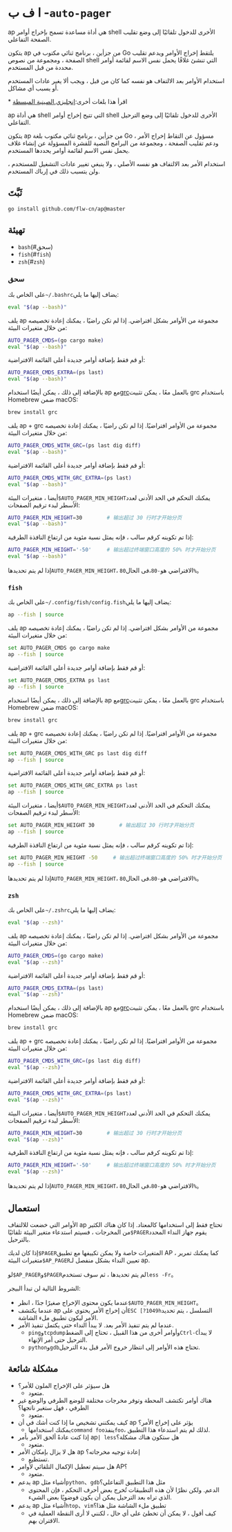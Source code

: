 # ا ف ب -`auto-pager`

ap هي أداة مساعدة تسمح بإخراج أوامر shell الأخرى للدخول تلقائيًا إلى وضع تقليب الصفحة التفاعلي.

يتكون ap من جزأين ، برنامج ثنائي مكتوب في Go يلتقط إخراج الأوامر ويدعم تقليب الصفحة ، ومجموعة من نصوص shell التي تنشئ غلافًا يحمل نفس الاسم لقائمة أوامر محددة من قبل المستخدم.

استخدام الأوامر بعد الالتفاف هو نفسه كما كان من قبل ، ويجب ألا يغير عادات المستخدم أو يسبب أي مشاكل.

\* اقرأ هذا بلغات أخرى:[إنجليزي](README_en.md),[الصينية المبسطة](README.md)

ap هي أداة shell التي تتيح إخراج أوامر shell الأخرى للدخول تلقائيًا إلى وضع الترحيل التفاعلي.

يتكون ap من جزأين ، برنامج ثنائي مكتوب بلغة Go ، مسؤول عن التقاط إخراج الأمر ودعم تقليب الصفحة ،
ومجموعة من البرامج النصية للقشرة المسؤولة عن إنشاء غلاف يحمل نفس الاسم لقائمة أوامر يحددها المستخدم.

استخدام الأمر بعد الالتفاف هو نفسه الأصلي ، ولا ينبغي تغيير عادات التشغيل للمستخدم ، ولن يتسبب ذلك في إرباك المستخدم.

## ثَبَّتَ

    go install github.com/flw-cn/ap@master

## تهيئة

-   `bash`(#سحق)
-   `fish`(#`fish`)
-   `zsh`(#`zsh`)

### سحق

على الخاص بك`~/.bashrc`يضاف إليها ما يلي:

```sh
eval "$(ap --bash)"
```

يلف ap مجموعة من الأوامر بشكل افتراضي. إذا لم تكن راضيًا ، يمكنك إعادة تخصيصه من خلال متغيرات البيئة:

```sh
AUTO_PAGER_CMDS=(go cargo make)
eval "$(ap --bash)"
```

أو قم فقط بإضافة أوامر جديدة أعلى القائمة الافتراضية:

```sh
AUTO_PAGER_CMDS_EXTRA=(ps last)
eval "$(ap --bash)"
```

بالإضافة إلى ذلك ، يمكن أيضًا استخدام ap مع[grc](https://github.com/garabik/grc)بالعمل معًا ، يمكن تثبيت grc باستخدام Homebrew ضمن macOS:

```sh
brew install grc
```

يلف ap + grc مجموعة من الأوامر افتراضيًا. إذا لم تكن راضيًا ، يمكنك إعادة تخصيصه من خلال متغيرات البيئة:

```sh
AUTO_PAGER_CMDS_WITH_GRC=(ps last dig diff)
eval "$(ap --bash)"
```

أو قم فقط بإضافة أوامر جديدة أعلى القائمة الافتراضية:

```sh
AUTO_PAGER_CMDS_WITH_GRC_EXTRA=(ps last)
eval "$(ap --bash)"
```

أيضا ، متغيرات البيئة`$AUTO_PAGER_MIN_HEIGHT`يمكنك التحكم في الحد الأدنى لعدد الأسطر لبدء ترقيم الصفحات:

```sh
AUTO_PAGER_MIN_HEIGHT=30        # 输出超过 30 行时才开始分页
eval "$(ap --bash)"
```

إذا تم تكوينه كرقم سالب ، فإنه يمثل نسبة مئوية من ارتفاع النافذة الطرفية:

```sh
AUTO_PAGER_MIN_HEIGHT='-50'     # 输出超过终端窗口高度的 50% 时才开始分页
eval "$(ap --bash)"
```

إذا لم يتم تحديدها`AUTO_PAGER_MIN_HEIGHT`، الافتراضي هو`-80`،فى الحال`80%`。

### `fish`

على الخاص بك`~/.config/fish/config.fish`يضاف إليها ما يلي:

```sh
ap --fish | source
```

يلف ap مجموعة من الأوامر بشكل افتراضي. إذا لم تكن راضيًا ، يمكنك إعادة تخصيصه من خلال متغيرات البيئة:

```sh
set AUTO_PAGER_CMDS go cargo make
ap --fish | source
```

أو قم فقط بإضافة أوامر جديدة أعلى القائمة الافتراضية:

```sh
set AUTO_PAGER_CMDS_EXTRA ps last
ap --fish | source
```

بالإضافة إلى ذلك ، يمكن أيضًا استخدام ap مع[grc](https://github.com/garabik/grc)بالعمل معًا ، يمكن تثبيت grc باستخدام Homebrew ضمن macOS:

```sh
brew install grc
```

يلف ap + grc مجموعة من الأوامر افتراضيًا. إذا لم تكن راضيًا ، يمكنك إعادة تخصيصه من خلال متغيرات البيئة:

```sh
set AUTO_PAGER_CMDS_WITH_GRC ps last dig diff
ap --fish | source
```

أو قم فقط بإضافة أوامر جديدة أعلى القائمة الافتراضية:

```sh
set AUTO_PAGER_CMDS_WITH_GRC_EXTRA ps last
ap --fish | source
```

أيضا ، متغيرات البيئة`$AUTO_PAGER_MIN_HEIGHT`يمكنك التحكم في الحد الأدنى لعدد الأسطر لبدء ترقيم الصفحات:

```sh
set AUTO_PAGER_MIN_HEIGHT 30        # 输出超过 30 行时才开始分页
ap --fish | source
```

إذا تم تكوينه كرقم سالب ، فإنه يمثل نسبة مئوية من ارتفاع النافذة الطرفية:

```sh
set AUTO_PAGER_MIN_HEIGHT -50     # 输出超过终端窗口高度的 50% 时才开始分页
ap --fish | source
```

إذا لم يتم تحديدها`AUTO_PAGER_MIN_HEIGHT`، الافتراضي هو`-80`،فى الحال`80%`。

### `zsh`

على الخاص بك`~/.zshrc`يضاف إليها ما يلي:

```sh
eval "$(ap --zsh)"
```

يلف ap مجموعة من الأوامر بشكل افتراضي. إذا لم تكن راضيًا ، يمكنك إعادة تخصيصه من خلال متغيرات البيئة:

```sh
AUTO_PAGER_CMDS=(go cargo make)
eval "$(ap --zsh)"
```

أو قم فقط بإضافة أوامر جديدة أعلى القائمة الافتراضية:

```sh
AUTO_PAGER_CMDS_EXTRA=(ps last)
eval "$(ap --zsh)"
```

بالإضافة إلى ذلك ، يمكن أيضًا استخدام ap مع[grc](https://github.com/garabik/grc)بالعمل معًا ، يمكن تثبيت grc باستخدام Homebrew ضمن macOS:

```sh
brew install grc
```

يلف ap + grc مجموعة من الأوامر افتراضيًا. إذا لم تكن راضيًا ، يمكنك إعادة تخصيصه من خلال متغيرات البيئة:

```sh
AUTO_PAGER_CMDS_WITH_GRC=(ps last dig diff)
eval "$(ap --zsh)"
```

أو قم فقط بإضافة أوامر جديدة أعلى القائمة الافتراضية:

```sh
AUTO_PAGER_CMDS_WITH_GRC_EXTRA=(ps last)
eval "$(ap --zsh)"
```

أيضا ، متغيرات البيئة`$AUTO_PAGER_MIN_HEIGHT`يمكنك التحكم في الحد الأدنى لعدد الأسطر لبدء ترقيم الصفحات:

```sh
AUTO_PAGER_MIN_HEIGHT=30        # 输出超过 30 行时才开始分页
eval "$(ap --zsh)"
```

إذا تم تكوينه كرقم سالب ، فإنه يمثل نسبة مئوية من ارتفاع النافذة الطرفية:

```sh
AUTO_PAGER_MIN_HEIGHT='-50'     # 输出超过终端窗口高度的 50% 时才开始分页
eval "$(ap --zsh)"
```

إذا لم يتم تحديدها`AUTO_PAGER_MIN_HEIGHT`، الافتراضي هو`-80`،فى الحال`80%`。

## استعمال

الأوامر التي خضعت للالتفاف ap تحتاج فقط إلى استخدامها كالمعتاد.
إذا كان هناك الكثير من المخرجات ، فسيتم استدعاء متغير البيئة تلقائيًا`$PAGER`يقوم جهاز النداء المحدد بالترحيل.

إذا كان لديك`$PAGER`المتغيرات خاصة ولا يمكن تكييفها مع تطبيق AP ، كما يمكنك تمرير متغيرات البيئة`$AP_PAGER`تعيين النداء بشكل منفصل لـ ap.

لو`$AP_PAGER`و`$PAGER`لم يتم تحديدها ، ثم سوف تستخدم`less -Fr`。

الشروط التالية لن تبدأ البيجر:

-   عندما يكون محتوى الإخراج صغيرًا جدًا ، انظر`$AUTO_PAGER_MIN_HEIGHT`。
-   عندما يكتشف ap أن إخراج الأمر يحتوي على`ESC [?1049h`التسلسل ، يتم تحديد الأمر ليكون تطبيق ملء الشاشة.
-   عندما لم يتم تنفيذ الأمر بعد. لا يبدأ النداء حتى يكتمل تنفيذ الأمر.
    -   `ping`و`tcpdump`وأوامر أخرى من هذا القبيل ، تحتاج إلى الضغط`Ctrl-C`لا يبدأ الترحيل حتى أمر الإنهاء.
    -   `python`و`gdb`تحتاج هذه الأوامر إلى انتظار خروج الأمر قبل بدء الترحيل.

## مشكلة شائعة

-   هل سيؤثر على الإخراج الملون للأمر؟
    -   متعود.
-   هناك أوامر تكتشف المحطة وتوفر مخرجات مختلفة للوضع الطرفي والوضع غير الطرفي ، فهل ستغير ناتجها؟
    -   متعود.
-   كيف يمكنني تشخيص ما إذا كنت أشك في أن ap يؤثر على إخراج الأمر؟
    -   يمكنك استخدامها`command foo`ينفذ`foo`، لذلك لم يتم استدعاء هذا التطبيق.
-   إذا كنت عادةً ألحق الأمر بأمر ap`| less`هل ستكون هناك مشكلة؟
    -   متعود.
-   هل لا يزال بإمكان الأمر ap إعادة توجيه مخرجاته؟
    -   تستطيع.
-   هل سيتم تعطيل الإكمال التلقائي لأوامر AP؟
    -   متعود.
-   يدعم ap أشياء مثل`python`、`gdb`مثل هذا التطبيق التفاعلي؟
    -   الدعم. ولكن نظرًا لأن هذه التطبيقات تُخرج بعض أحرف التحكم ، فإن المحتوى الذي تراه بعد الترحيل يمكن أن يكون فوضويًا بعض الشيء.
-   يدعم ap أشياء مثل`htop`、`vim`تطبيق ملء الشاشة مثل هذا؟
    -   كيف أقول ، لا يمكن أن تخطئ على أي حال ، لكنني لا أرى النقطة العملية في الاقتران بهم.
